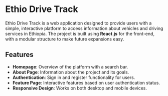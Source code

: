 # Ethio Drive Track

Ethio Drive Track is a web application designed to provide users with a simple, interactive platform to access information about vehicles and driving services in Ethiopia. The project is built using **React.js** for the front-end, with a modular structure to make future expansions easy.

## Features

- **Homepage**: Overview of the platform with a search bar.
- **About Page**: Information about the project and its goals.
- **Authentication**: Sign in and register functionality for users.
- **Feature Page**: Interactive features based on user authentication status.
- **Responsive Design**: Works on both desktop and mobile devices.

